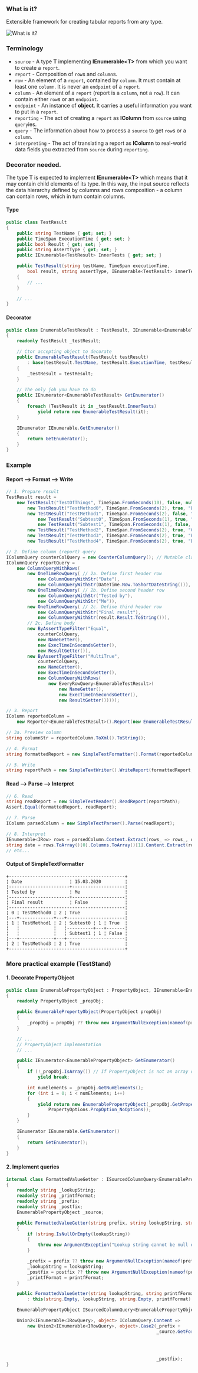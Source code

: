 ### What is it?
Extensible framework for creating tabular reports from any type.

![What is it?](/images/what_is_it.png)

### Terminology
- `source` - A type **T** implementing **IEnumerable\<T\>** from which you want to create a `report`.
- `report` - Composition of `row`s and `column`s.
- `row` - An element of a `report`, contained by `column`. It must contain at least one `column`. It is never an `endpoint` of a `report`.
- `column` - An element of a `report` (report is a `column`, not a `row`). It can contain either `row`s or an `endpoint`.
- `endpoint` - An instance of **object**. It carries a useful information you want to put in a `report`.
- `reporting` - The act of creating a `report` as **IColumn** from `source` using `query`ies.
- `query` - The information about how to process a `source` to get `row`s or a `column`.
- `interpreting` - The act of translating a report as **IColumn** to real-world data fields you extracted from `source` during `reporting`.
### Decorator needed.
The type **T** is expected to implement **IEnumerable\<T\>** which means that it may contain child elements of its type. In this way, the input source reflects the data hierarchy defined by columns and rows composition - a column can contain rows, which in turn contain columns.

#### Type

```csharp
public class TestResult
{
    public string TestName { get; set; }
    public TimeSpan ExecutionTime { get; set; }
    public bool Result { get; set; }
    public string AssertType { get; set; }
    public IEnumerable<TestResult> InnerTests { get; set; }

    public TestResult(string testName, TimeSpan executionTime,
        bool result, string assertType, IEnumerable<TestResult> innerTests)
    {
        // ...
    }

    // ...
}
```
#### Decorator

```csharp
public class EnumerableTestResult : TestResult, IEnumerable<EnumerableTestResult>
{
    readonly TestResult _testResult;

    // Ctor accepting object to decorate
    public EnumerableTestResult(TestResult testResult) 
        : base(testResult.TestName, testResult.ExecutionTime, testResult.Result, testResult.AssertType, testResult.InnerTests)
    {
        _testResult = testResult;
    }

    // The only job you have to do
    public IEnumerator<EnumerableTestResult> GetEnumerator()
    {
        foreach (TestResult it in _testResult.InnerTests)
            yield return new EnumerableTestResult(it);
    }

    IEnumerator IEnumerable.GetEnumerator()
    {
        return GetEnumerator();
    }
}
```

### Example

#### Report --> Format --> Write

```csharp
// 1. Prepare result
TestResult result =
    new TestResult("TestOfThings", TimeSpan.FromSeconds(10), false, null,
        new TestResult("TestMethod0", TimeSpan.FromSeconds(2), true, "Equal", null),
        new TestResult("TestMethod1", TimeSpan.FromSeconds(2), false, "MultiTrue",
            new TestResult("Subtest0", TimeSpan.FromSeconds(1), true, "True", null),
            new TestResult("Subtest1", TimeSpan.FromSeconds(1), false, "True", null)),
        new TestResult("TestMethod2", TimeSpan.FromSeconds(2), true, "Contains", null),
        new TestResult("TestMethod3", TimeSpan.FromSeconds(2), true, "Equal", null),
        new TestResult("TestMethod4", TimeSpan.FromSeconds(2), true, "Empty", null));

// 2. Define column (report) query
IColumnQuery counterColQuery = new CounterColumnQuery(); // Mutable class - it's an ordinal column
IColumnQuery reportQuery =
    new ColumnQueryWithRows(
        new OneTimeRowQuery( // 2a. Define first header row
            new ColumnQueryWithStr("Date"),
            new ColumnQueryWithStr(DateTime.Now.ToShortDateString())),
        new OneTimeRowQuery( // 2b. Define second header row
            new ColumnQueryWithStr("Tested by"),
            new ColumnQueryWithStr("Me")),
        new OneTimeRowQuery( // 2c. Define third header row
            new ColumnQueryWithStr("Final result"), 
            new ColumnQueryWithStr(result.Result.ToString())),
        // 2c. Define body
        new ByAssertTypeFilter("Equal", 
            counterColQuery, 
            new NameGetter(), 
            new ExecTimeInSecondsGetter(), 
            new ResultGetter()),
        new ByAssertTypeFilter("MultiTrue", 
            counterColQuery, 
            new NameGetter(), 
            new ExecTimeInSecondsGetter(), 
            new ColumnQueryWithRows(
                new EveryRowQuery<EnumerableTestResult>(
                    new NameGetter(), 
                    new ExecTimeInSecondsGetter(), 
                    new ResultGetter()))));

// 3. Report
IColumn reportedColumn =
    new Reporter<EnumerableTestResult>().Report(new EnumerableTestResult(result), reportQuery);

// 3a. Preview column
string columnStr = reportedColumn.ToXml().ToString();

// 4. Format
string formattedReport = new SimpleTextFormatter().Format(reportedColumn);

// 5. Write
string reportPath = new SimpleTextWriter().WriteReport(formattedReport, Path.GetTempPath(), "MyReport");
```
#### Read --> Parse --> Interpret
```csharp
// 6. Read
string readReport = new SimpleTextReader().ReadReport(reportPath);
Assert.Equal(formattedReport, readReport);

// 7. Parse
IColumn parsedColumn = new SimpleTextParser().Parse(readReport);

// 8. Interpret
IEnumerable<IRow> rows = parsedColumn.Content.Extract(rows_ => rows_, obj => null);
string date = rows.ToArray()[0].Columns.ToArray()[1].Content.Extract(rows_ => null, obj => obj.ToString());
// etc...
```

#### Output of **SimpleTextFormatter**

```none
+--------------------------------------------+
¦ Date                  ¦ 15.03.2020         ¦
¦-----------------------+--------------------¦
¦ Tested by             ¦ Me                 ¦
¦-----------------------+--------------------¦
¦ Final result          ¦ False              ¦
¦--------------------------------------------¦
¦ 0 ¦ TestMethod0 ¦ 2 ¦ True                 ¦
¦---+-------------+---+----------------------¦
¦ 1 ¦ TestMethod1 ¦ 2 ¦ Subtest0 ¦ 1 ¦ True  ¦
¦   ¦             ¦   ¦----------+---+-------¦
¦   ¦             ¦   ¦ Subtest1 ¦ 1 ¦ False ¦
¦---+-------------+---+----------------------¦
¦ 2 ¦ TestMethod3 ¦ 2 ¦ True                 ¦
+--------------------------------------------+
```

### More practical example (TestStand)

#### 1. Decorate **PropertyObject**

```csharp
public class EnumerablePropertyObject : PropertyObject, IEnumerable<EnumerablePropertyObject>
{
    readonly PropertyObject _propObj;

    public EnumerablePropertyObject(PropertyObject propObj)
    {
        _propObj = propObj ?? throw new ArgumentNullException(nameof(propObj));
    }

	// ...
	// PropertyObject implementation
	// ...

    public IEnumerator<EnumerablePropertyObject> GetEnumerator()
    {
        if (!_propObj.IsArray()) // If PropertyObject is not an array do not iterate.
            yield break;

        int numElements = _propObj.GetNumElements();
        for (int i = 0; i < numElements; i++)
        {
            yield return new EnumerablePropertyObject(_propObj.GetPropertyObjectByOffset(i,
				PropertyOptions.PropOption_NoOptions));
        }
    }

    IEnumerator IEnumerable.GetEnumerator()
    {
        return GetEnumerator();
    }
}
```

#### 2. Implement queries

```csharp
internal class FormattedValueGetter : ISourcedColumnQuery<EnumerablePropertyObject>
{
    readonly string _lookupString;
    readonly string _printfFormat;
    readonly string _prefix;
    readonly string _postfix;
    EnumerablePropertyObject _source;

    public FormattedValueGetter(string prefix, string lookupString, string postfix, string printfFormat = "")
    {
        if (string.IsNullOrEmpty(lookupString))
        {
            throw new ArgumentException("Lookup string cannot be null or an empty string.", nameof(lookupString));
        }

        _prefix = prefix ?? throw new ArgumentNullException(nameof(prefix));
        _lookupString = lookupString;
        _postfix = postfix ?? throw new ArgumentNullException(nameof(postfix));
        _printfFormat = printfFormat;
    }

    public FormattedValueGetter(string lookupString, string printfFormat = "")
        : this(string.Empty, lookupString, string.Empty, printfFormat) { }

    EnumerablePropertyObject ISourcedColumnQuery<EnumerablePropertyObject>.Source { get => _source;  set => _source = value; }

    Union2<IEnumerable<IRowQuery>, object> IColumnQuery.Content =>
        new Union2<IEnumerable<IRowQuery>, object>.Case2(_prefix +
                                                         _source.GetFormattedValue(_lookupString,
                                                                                   PropertyOptions.PropOption_NoOptions,
                                                                                   _printfFormat,
                                                                                   false,
                                                                                   string.Empty) +
                                                         _postfix);
}
```